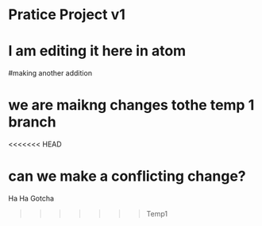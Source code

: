  # Pratice Project v1
# I am editing it here in atom

#making another addition
# we are maikng changes tothe temp 1 branch
<<<<<<< HEAD
#
can we make a conflicting change?
=======

Ha Ha Gotcha 
>>>>>>> Temp1
